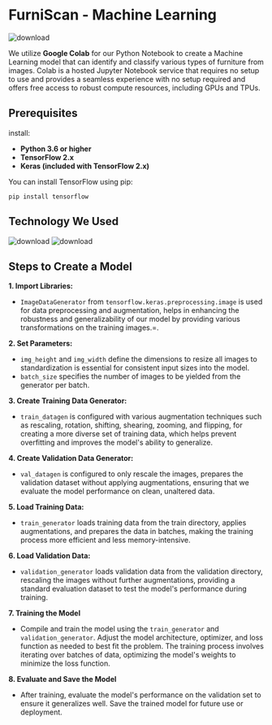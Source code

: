 # FurniScan - Machine Learning
![download](https://github.com/FurniScan-C241-PS170/machine-learning/assets/147247858/7c701001-c139-4fb3-947c-cc271c732890)

We utilize **Google Colab** for our Python Notebook to create a Machine Learning model that can identify and classify various types of furniture from images. Colab is a hosted Jupyter Notebook service that requires no setup to use and provides a seamless experience with no setup required and offers free access to robust compute resources, including GPUs and TPUs.


## Prerequisites

 install:

- **Python 3.6 or higher**
- **TensorFlow 2.x**
- **Keras (included with TensorFlow 2.x)**
  
You can install TensorFlow using pip:
```
pip install tensorflow

```

## Technology We Used

![download](https://github.com/FurniScan-C241-PS170/machine-learning/assets/147247858/0f3c1e84-261c-47d4-8d3c-161f5e675797)
![download](https://github.com/FurniScan-C241-PS170/machine-learning/assets/147247858/291d105d-6dae-4780-9385-d58a1b6bf44d)

## Steps to Create a Model

**1. Import Libraries:**

- `ImageDataGenerator` from `tensorflow.keras.preprocessing.image` is used for data preprocessing and augmentation, helps in enhancing the robustness and generalizability of our model by providing various transformations on the training images.=.

**2. Set Parameters:**

- `img_height` and `img_width` define the dimensions to resize all images to standardization is essential for consistent input sizes into the model.
- `batch_size` specifies the number of images to be yielded from the generator per batch.

**3. Create Training Data Generator:**

- `train_datagen` is configured with various augmentation techniques such as rescaling, rotation, shifting, shearing, zooming, and flipping, for creating a more diverse set of training data, which helps prevent overfitting and improves the model's ability to generalize.

**4. Create Validation Data Generator:**

- `val_datagen` is configured to only rescale the images, prepares the validation dataset without applying augmentations, ensuring that we evaluate the model performance on clean, unaltered data.

**5. Load Training Data:**

- `train_generator` loads training data from the train directory, applies augmentations, and prepares the data in batches, making the training process more efficient and less memory-intensive.

**6. Load Validation Data:**

- `validation_generator` loads validation data from the validation directory, rescaling the images without further augmentations, providing a standard evaluation dataset to test the model's performance during training.

**7. Training the Model**

- Compile and train the model using the `train_generator` and `validation_generator`. Adjust the model architecture, optimizer, and loss function as needed to best fit the problem. The training process involves iterating over batches of data, optimizing the model's weights to minimize the loss function.

**8. Evaluate and Save the Model**

- After training, evaluate the model's performance on the validation set to ensure it generalizes well. Save the trained model for future use or deployment.
